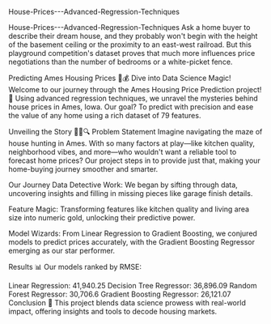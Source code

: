 House-Prices---Advanced-Regression-Techniques

House-Prices---Advanced-Regression-Techniques
Ask a home buyer to describe their dream house, and they probably won't begin with the height of the basement ceiling or the proximity to an east-west railroad. But this playground competition's dataset proves that much more influences price negotiations than the number of bedrooms or a white-picket fence.

Predicting Ames Housing Prices 🏡💰 Dive into Data Science Magic! Welcome to our journey through the Ames Housing Price Prediction project! 🌟 Using advanced regression techniques, we unravel the mysteries behind house prices in Ames, Iowa. Our goal? To predict with precision and ease the value of any home using a rich dataset of 79 features.

Unveiling the Story 🕵️‍♂️🔍 Problem Statement Imagine navigating the maze of house hunting in Ames. With so many factors at play—like kitchen quality, neighborhood vibes, and more—who wouldn't want a reliable tool to forecast home prices? Our project steps in to provide just that, making your home-buying journey smoother and smarter.

Our Journey Data Detective Work: We began by sifting through data, uncovering insights and filling in missing pieces like garage finish details.

Feature Magic: Transforming features like kitchen quality and living area size into numeric gold, unlocking their predictive power.

Model Wizards: From Linear Regression to Gradient Boosting, we conjured models to predict prices accurately, with the Gradient Boosting Regressor emerging as our star performer.

Results 📊 Our models ranked by RMSE:

Linear Regression: 41,940.25 Decision Tree Regressor: 36,896.09 Random Forest Regressor: 30,706.6 Gradient Boosting Regressor: 26,121.07 Conclusion 🚀 This project blends data science prowess with real-world impact, offering insights and tools to decode housing markets.
